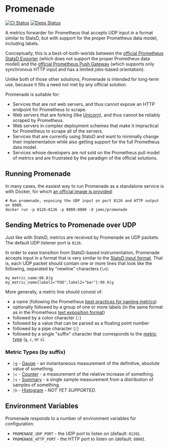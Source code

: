 # Promenade

[![CI Status](https://circleci.com/gh/jemc/elixir-promenade.svg?style=shield)](https://circleci.com/gh/jemc/elixir-promenade)
[![Deps Status](https://beta.hexfaktor.org/badge/all/github/jemc/elixir-promenade.svg)](https://beta.hexfaktor.org/github/jemc/elixir-promenade)

A metrics forwarder for Prometheus that accepts UDP input in a format similar to StatsD, but with support for the proper Prometheus data model, including labels.

Conceptually, this is a best-of-both-worlds between the [official Prometheus StatsD Exporter](https://github.com/prometheus/statsd_exporter) (which does not support the proper Prometheus data model) and the [official Prometheus Push Gateway](https://github.com/prometheus/pushgateway) (which supports only synchronous HTTP input and has a limited jobs-based orientation).

Unlike both of those other solutions, Promenade *is* intended for long-term use, because it fills a need not met by any official solution.

Promenade is suitable for:

* Services that are *not* web servers, and thus cannot expose an HTTP endpoint for Prometheus to scrape.
* Web servers that are forking (like [Unicorn](http://unicorn.bogomips.org/)), and thus cannot be reliably scraped by Prometheus.
* Web servers in complex deployment schemes that make it impractical for Prometheus to scrape all of the servers.
* Services that are currently using StatsD and want to minimally change their implementation while also getting support for the full Prometheus data model.
* Services whose developers are not sold on the Prometheus pull model of metrics and are frustrated by the paradigm of the official solutions.

## Running Promenade

In many cases, the easiest way to run Promenade as a standalone service is with Docker, for which [an official image is provided](https://hub.docker.com/r/jemc/promenade):

```shell
# Run promenade, exposing the UDP input on port 8126 and HTTP output on 8080.
docker run -p 8126:8126 -p 8080:8080 -d jemc/promenade
```

## Sending Metrics to Promenade over UDP

Just like with StatsD, metrics are received by Promenade as UDP packets. The default UDP listener port is `8126`.

In order to ease transition from StatsD-based instrumentation, Promenade accepts input in a format that is very similar to the [StatsD input format](https://github.com/etsy/statsd/blob/master/docs/metric_types.md). That is, each UDP packet should contain one or more lines that look like the following, separated by "newline" characters (`\n`):

```
my_metric_name:88.8|g
my_metric_name{label1="FOO",label2="bar"}:99.9|g
```

More generally, a metric line should consist of:

* a name (following the Prometheus [best practices for naming metrics](https://prometheus.io/docs/practices/naming/))
* optionally followed by a group of one or more labels (in the same format as in the Prometheus [text exposition format](https://prometheus.io/docs/instrumenting/exposition_formats/#text-format-details))
* followed by a colon character (`:`)
* followed by a value that can be parsed as a floating point number
* followed by a pipe character (`|`)
* followed by a single "suffix" character that corresponds to the [metric type](#metric-types) (`g`, `c`, or `s`).

### Metric Types (by suffix)

* `|g` - [Gauge](https://prometheus.io/docs/concepts/metric_types/#gauge) - an instantaneous measurement of the definitive, absolute value of something.
* `|c` - [Counter](https://prometheus.io/docs/concepts/metric_types/#counter) - a measurement of the relative increase of something.
* `|s` - [Summary](https://prometheus.io/docs/concepts/metric_types/#summary) - a single sample measurement from a distribution of samples of something.
* `|h` - [Histogram](https://prometheus.io/docs/concepts/metric_types/#histogram) - *NOT YET SUPPORTED*.

## Environment Variables

Promenade responds to a number of environment variables for configuration:

- `PROMENADE_UDP_PORT` - the UDP port to listen on (default: `8126`).
- `PROMENADE_HTTP_PORT` - the HTTP port to listen on (default: `8080`).

